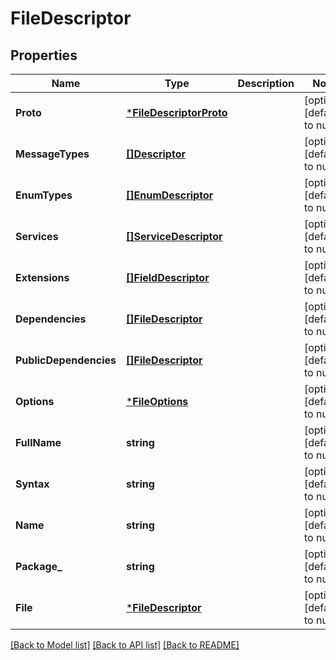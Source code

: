# FileDescriptor

## Properties
Name | Type | Description | Notes
------------ | ------------- | ------------- | -------------
**Proto** | [***FileDescriptorProto**](FileDescriptorProto.md) |  | [optional] [default to null]
**MessageTypes** | [**[]Descriptor**](Descriptor.md) |  | [optional] [default to null]
**EnumTypes** | [**[]EnumDescriptor**](EnumDescriptor.md) |  | [optional] [default to null]
**Services** | [**[]ServiceDescriptor**](ServiceDescriptor.md) |  | [optional] [default to null]
**Extensions** | [**[]FieldDescriptor**](FieldDescriptor.md) |  | [optional] [default to null]
**Dependencies** | [**[]FileDescriptor**](FileDescriptor.md) |  | [optional] [default to null]
**PublicDependencies** | [**[]FileDescriptor**](FileDescriptor.md) |  | [optional] [default to null]
**Options** | [***FileOptions**](FileOptions.md) |  | [optional] [default to null]
**FullName** | **string** |  | [optional] [default to null]
**Syntax** | **string** |  | [optional] [default to null]
**Name** | **string** |  | [optional] [default to null]
**Package_** | **string** |  | [optional] [default to null]
**File** | [***FileDescriptor**](FileDescriptor.md) |  | [optional] [default to null]

[[Back to Model list]](../README.md#documentation-for-models) [[Back to API list]](../README.md#documentation-for-api-endpoints) [[Back to README]](../README.md)

